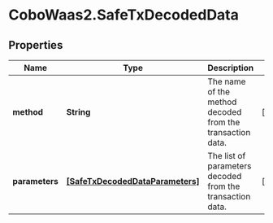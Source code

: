 # CoboWaas2.SafeTxDecodedData

## Properties

Name | Type | Description | Notes
------------ | ------------- | ------------- | -------------
**method** | **String** | The name of the method decoded from the transaction data. | [optional] 
**parameters** | [**[SafeTxDecodedDataParameters]**](SafeTxDecodedDataParameters.md) | The list of parameters decoded from the transaction data. | [optional] 


